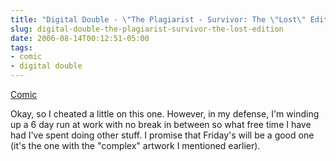 ```yaml
---
title: "Digital Double - \"The Plagiarist - Survivor: The \"Lost\" Edition"
slug: digital-double-the-plagiarist-survivor-the-lost-edition
date: 2006-08-14T00:12:51-05:00
tags:
- comic
- digital double
---
```

[Comic](http://digitaldouble.smackjeeves.com/comics/54195/)

Okay, so I cheated a little on this one. However, in my defense, I'm winding up a 6 day run at work with no break in between so what free time I have had I've spent doing other stuff. I promise that Friday's will be a good one (it's the one with the "complex" artwork I mentioned earlier).

